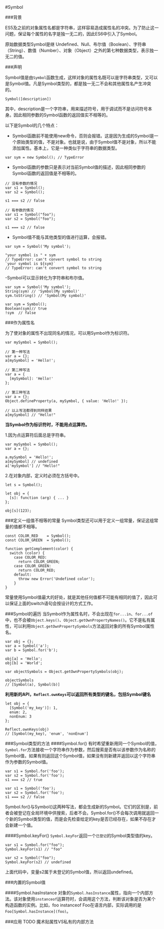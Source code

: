 #Symbol

###背景

ES5及之前的对象属性名都是字符串，这样容易造成属性名的冲突。为了防止这一问题，保证每个属性的名字是独一无二的，因此ES6中引入了Symbol。

原始数据类型Symbol是继 Undefined、Null、布尔值（Boolean）、字符串（String）、数值（Number）、对象（Object）之外的第七种数据类型，表示独一无二的值。

###声明

Symbol值是由`Symbol`函数生成，这样对象的属性名既可以是字符串类型，又可以是Symbol值。凡是Symbol类型的，都是独一无二不会和其他属性名产生冲突的。

```
Symbol([description])
```
其中，description是一个字符串，用来描述符号，用于调试而不是访问符号本身。因此相同参数的Symbol函数的返回值实不相等的。

以下是Symbol的几个特点：

- Symbol函数前不能使用new命令，否则会报错。这是因为生成的Symbol是一个原始类型的值，不是对象。也就是说，由于Symbol值不是对象，所以不能添加属性。基本上，它是一种类似于字符串的数据类型。

```
var sym = new Symbol(); // TypeError
```
- Symbol函数的参数只是表示对当前Symbol值的描述，因此相同参数的Symbol函数的返回值是不相等的。

```
// 没有参数的情况
var s1 = Symbol();
var s2 = Symbol();

s1 === s2 // false

// 有参数的情况
var s1 = Symbol("foo");
var s2 = Symbol("foo");

s1 === s2 // false
```
- Symbol值不能与其他类型的值进行运算，会报错。

```
var sym = Symbol('My symbol');

"your symbol is " + sym
// TypeError: can't convert symbol to string
`your symbol is ${sym}`
// TypeError: can't convert symbol to string
```
-Symbol可以显示转化为字符串和布尔值。

```
var sym = Symbol('My symbol');
String(sym) // 'Symbol(My symbol)'
sym.toString() // 'Symbol(My symbol)'

var sym = Symbol();
Boolean(sym)// true
!sym  // false
```

###作为属性名

为了使对象的属性不出现同名的情况，可以用Symbol作为标识符。

```
var mySymbol = Symbol();

// 第一种写法
var a = {};
a[mySymbol] = 'Hello!';

// 第二种写法
var a = {
  [mySymbol]: 'Hello!'
};

// 第三种写法
var a = {};
Object.defineProperty(a, mySymbol, { value: 'Hello!' });

// 以上写法都得到同样结果
a[mySymbol] // "Hello!"
```
**当Symbol作为标识符时，不能用点运算符。**

1.因为点运算符后面总是字符串。 

```
var mySymbol = Symbol();
var a = {};

a.mySymbol = 'Hello!';
a[mySymbol] // undefined
a['mySymbol'] // "Hello!"
```
2.在对象内部，定义时必须在方括号中。

```
let s = Symbol();

let obj = {
  [s]: function (arg) { ... }
};

obj[s](123);
```

###定义一组值不相等的常量
Symbol类型还可以用于定义一组常量，保证这组常量的值都不相等。

```
const COLOR_RED    = Symbol();
const COLOR_GREEN  = Symbol();

function getComplement(color) {
  switch (color) {
    case COLOR_RED:
      return COLOR_GREEN;
    case COLOR_GREEN:
      return COLOR_RED;
    default:
      throw new Error('Undefined color');
    }
}
```
常量使用Symbol值最大的好处，就是其他任何值都不可能有相同的值了，因此可以保证上面的switch语句会按设计的方式工作。

###Symbol的遍历
当Symbol作为属性名时，不会出现在`for...in`、`for...of`中，也不会被`Object.keys()`、`Object.getOwnPropertyNames()`。它不是私有属性，可以利用`Object.getOwnPropertySymbols`方法返回对象的所有Symbol属性名。

```
var obj = {};
var a = Symbol('a');
var b = Symbol.for('b');

obj[a] = 'Hello';
obj[b] = 'World';

var objectSymbols = Object.getOwnPropertySymbols(obj);

objectSymbols
// [Symbol(a), Symbol(b)]
```
**利用新的API，`Reflect.ownKeys`可以返回所有类型的键名，包括Symbol键名**

```
let obj = {
  [Symbol('my_key')]: 1,
  enum: 2,
  nonEnum: 3
};

Reflect.ownKeys(obj)
// [Symbol(my_key), 'enum', 'nonEnum']
```
###Symbol类型的方法
####Symbol.for() 
有时希望重新用同一个Symbol的值，`Symbol.for`方法接收一个字符串作为参数，然后搜索是否有以该参数作为名称的Symbol值，如果有则返回这个Symbol值，如果没有则新建并返回以这个字符串作为参数的Symbol值。

```
var s1 = Symbol.for('foo');
var s2 = Symbol.for('foo');
s1 === s2 // true

var s1 = Symbol('foo');
var s2 = Symbol.for('foo');
s1 === s2 // false
```
Symbol.for()与Symbol()这两种写法，都会生成新的Symbol。它们的区别是，前者会被登记在全局环境中供搜索，后者不会。Symbol.for()不会每次调用就返回一个新的Symbol类型的值，而是会先检查给定的key是否已经存在，如果不存在才会新建一个值。

####Symbol.keyFor()
`Symbol.keyFor`返回一个`已登记`的Symbol类型值的key。

```
var s1 = Symbol.for("foo");
Symbol.keyFor(s1) // "foo"

var s2 = Symbol("foo");
Symbol.keyFor(s2) // undefined
```
上面代码中，变量s2属于未登记的Symbol值，所以返回undefined。


###内置的Symbol值

####Symbol.hasInstance
对象的`Symbol.hasInstance`属性，指向一个内部方法。该对象使用`instanceof`运算符时，会调用这个方法，判断该对象是否为某个构造函数的实例。比如，foo instanceof Foo在语言内部，实际调用的是`Foo[Symbol.hasInstance](foo)`。

###应用 TODO
魔术贴属性VS私有的内部方法